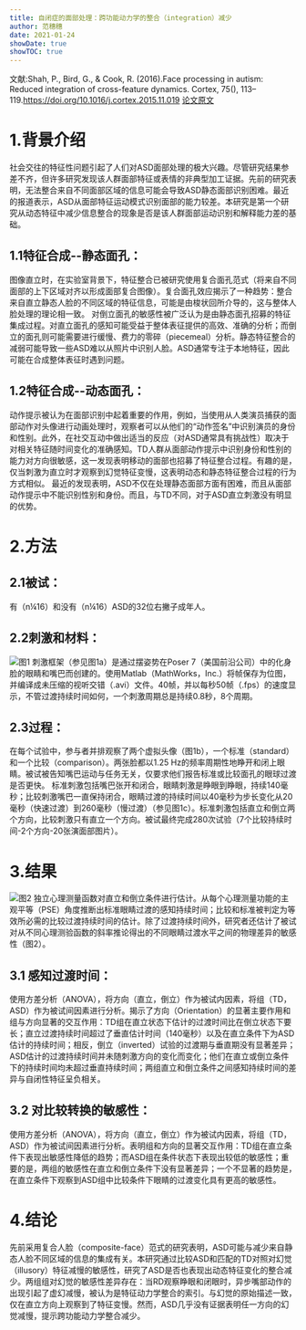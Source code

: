 ```yaml
---
title: 自闭症的面部处理：跨功能动力学的整合（integration）减少
author: 范穗穗
date: 2021-01-24
showDate: true
showTOC: true
---
```

文献:Shah, P., Bird, G., & Cook, R. (2016).Face processing in autism: Reduced integration of cross-feature dynamics. Cortex, 75(), 113–119.https://doi.org/10.1016/j.cortex.2015.11.019
[论文原文](../Source_Files/2021-01-24-FSS1.pdf)
# 1.背景介绍
社会交往的特征性问题引起了人们对ASD面部处理的极大兴趣。尽管研究结果参差不齐，但许多研究发现该人群面部特征或表情的非典型加工证据。先前的研究表明，无法整合来自不同面部区域的信息可能会导致ASD静态面部识别困难。最近的报道表示，ASD从面部特征运动模式识别面部的能力较差。本研究是第一个研究从动态特征中减少信息整合的现象是否是该人群面部运动识别和解释能力差的基础。
## 1.1特征合成--静态面孔：
图像直立时，在实验室背景下，特征整合已被研究使用复合面孔范式（将来自不同面部的上下区域对齐以形成面部复合图像）。复合面孔效应揭示了一种趋势：整合来自直立静态人脸的不同区域的特征信息，可能是由梭状回所介导的，这与整体人脸处理的理论相一致。
对倒立面孔的敏感性被广泛认为是由静态面孔招募的特征集成过程。对直立面孔的感知可能受益于整体表征提供的高效、准确的分析；而倒立的面孔则可能需要进行缓慢、费力的零碎（piecemeal）分析。静态特征整合的减弱可能导致一些ASD难以从照片中识别人脸。ASD通常专注于本地特征，因此可能在合成整体表征时遇到问题。
## 1.2特征合成--动态面孔：
动作提示被认为在面部识别中起着重要的作用，例如，当使用从人类演员捕获的面部动作对头像进行动画处理时，观察者可以从他们的“动作签名”中识别演员的身份和性别。此外，在社交互动中做出适当的反应（对ASD通常具有挑战性）取决于对相关特征随时间变化的准确感知。TD人群从面部动作提示中识别身份和性别的能力对方向很敏感，这一发现表明移动的面部也招募了特征整合过程。有趣的是，仅当刺激为直立时才观察到幻觉特征变慢，这表明动态和静态特征整合过程的行为方式相似。
最近的发现表明，ASD不仅在处理静态面部方面有困难，而且从面部动作提示中不能识别性别和身份。而且，与TD不同，对于ASD直立刺激没有明显的优势。
# 2.方法
## 2.1被试：
有（n¼16）和没有（n¼16）ASD的32位右撇子成年人。
## 2.2刺激和材料：
![图1](../Supporting_Information/2021-01-24-FSS1-Fig1.png)
刺激框架（参见图1a）是通过摆姿势在Poser 7（美国前沿公司）中的化身脸的眼睛和嘴巴而创建的。使用Matlab（MathWorks，Inc.）将帧保存为位图，并编译成未压缩的视听交错（.avi）文件。40帧，并以每秒50帧（.fps）的速度显示，不管过渡持续时间如何，一个刺激周期总是持续0.8秒，8个周期。
## 2.3过程：
在每个试验中，参与者并排观察了两个虚拟头像（图1b），一个标准（standard）和一个比较（comparison）。两张脸都以1.25 Hz的频率周期性地睁开和闭上眼睛。被试被告知嘴巴运动与任务无关，仅要求他们报告标准或比较面孔的眼球过渡是否更快。
标准刺激包括嘴巴张开和闭合，眼睛刺激是睁眼到睁眼，持续140毫秒；比较刺激嘴巴一直保持闭合，眼睛过渡的持续时间以40毫秒为步长变化从20毫秒（快速过渡）到260毫秒（慢过渡）（参见图1c）。标准刺激包括直立和倒立两个方向，比较刺激只有直立一个方向。被试最终完成280次试验（7个比较持续时间-2个方向-20张演面部图片）。
# 3.结果
![图2](../Supporting_Information/2021-01-24-FSS1-Fig2.png)
独立心理测量函数对直立和倒立条件进行估计。从每个心理测量功能的主观平等（PSE）角度推断出标准眼睛过渡的感知持续时间；比较和标准被判定为等效所必需的比较过渡持续时间的估计。除了过渡持续时间外，研究者还估计了被试对从不同心理测验函数的斜率推论得出的不同眼睛过渡水平之间的物理差异的敏感性（图2）。
## 3.1 感知过渡时间：
使用方差分析（ANOVA），将方向（直立，倒立）作为被试内因素，将组（TD，ASD）作为被试间因素进行分析。揭示了方向（Orientation）的显著主要作用和组与方向显著的交互作用：TD组在直立状态下估计的过渡时间比在倒立状态下要长；直立过渡持续时间超过了垂直估计时间（140毫秒）以及在直立条件下为ASD估计的持续时间；相反，倒立（inverted）试验的过渡期与垂直期没有显著差异；ASD估计的过渡持续时间并未随刺激方向的变化而变化；他们在直立或倒立条件下的持续时间均未超过垂直持续时间；两组直立和倒立条件之间感知持续时间的差异与自闭性特征呈负相关。
## 3.2 对比较转换的敏感性：
使用方差分析（ANOVA），将方向（直立，倒立）作为被试内因素，将组（TD，ASD）作为被试间因素进行分析。表明组和方向的显著交互作用：TD组在直立条件下表现出敏感性降低的趋势；而ASD组在条件状态下表现出较低的敏感性；重要的是，两组的敏感性在直立和倒立条件下没有显著差异；一个不显著的趋势是，在直立条件下观察到ASD组中比较条件下眼睛的过渡变化具有更高的敏感性。
# 4.结论
先前采用复合人脸（composite-face）范式的研究表明，ASD可能与减少来自静态人脸不同区域的信息的集成有关。本研究通过比较ASD和匹配的TD对照对幻觉（illusory）特征减慢的敏感性，研究了ASD是否也表现出动态特征变化的整合减少。两组组对幻觉的敏感性差异存在：当RD观察睁眼和闭眼时，异步嘴部动作的出现引起了虚幻减慢，被认为是特征动力学整合的索引。与幻觉的原始描述一致，仅在直立方向上观察到了特征变慢。然而，ASD几乎没有证据表明任一方向的幻觉减慢，提示跨功能动力学整合减少。
